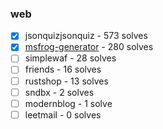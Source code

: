 ### web

  - [X] jsonquizjsonquiz - 573 solves
  - [X] [msfrog-generator](msfrog-generator) - 280 solves
  - [ ] simplewaf - 28 solves
  - [ ] friends - 16 solves
  - [ ] rustshop - 13 solves
  - [ ] sndbx - 2 solves
  - [ ] modernblog - 1 solve
  - [ ] leetmail - 0 solves
